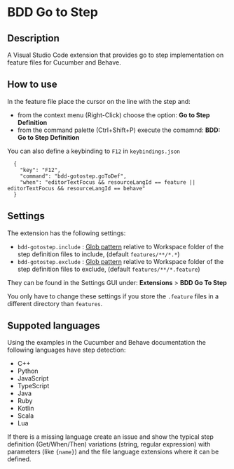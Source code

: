 # BDD Go to Step

## Description

A Visual Studio Code extension that provides go to step implementation on feature files for Cucumber and Behave.

## How to use

In the feature file place the cursor on the line with the step and:

* from the context menu (Right-Click) choose the option: **Go to Step Definition**
* from the command palette (Ctrl+Shift+P) execute the comamnd: **BDD: Go to Step Definition**

You can also define a keybinding to `F12` in `keybindings.json`

```
  {
    "key": "F12",
    "command": "bdd-gotostep.goToDef",
    "when": "editorTextFocus && resourceLangId == feature || editorTextFocus && resourceLangId == behave"
  }
```

## Settings

The extension has the following settings:

* `bdd-gotostep.include` : [Glob pattern](https://code.visualstudio.com/api/references/vscode-api#GlobPattern) relative to Workspace folder of the step definition files to include, (default `features/**/*.*`)
* `bdd-gotostep.exclude` : [Glob pattern](https://code.visualstudio.com/api/references/vscode-api#GlobPattern) relative to Workspace folder of the step definition files to exclude, (default `features/**/*.feature`)

They can be found in the Settings GUI under: **Extensions** > **BDD Go To Step**

You only have to change these settings if you store the `.feature` files in a different directory than `features`.

## Suppoted languages

Using the examples in the Cucumber and Behave documentation the following languages have step detection:

* C++
* Python
* JavaScript
* TypeScript
* Java
* Ruby
* Kotlin
* Scala
* Lua

If there is a missing language create an issue and show the typical step definition (Get/When/Then) variations (string, regular expression) with parameters (like `{name}`) and the file language extensions where it can be defined.
